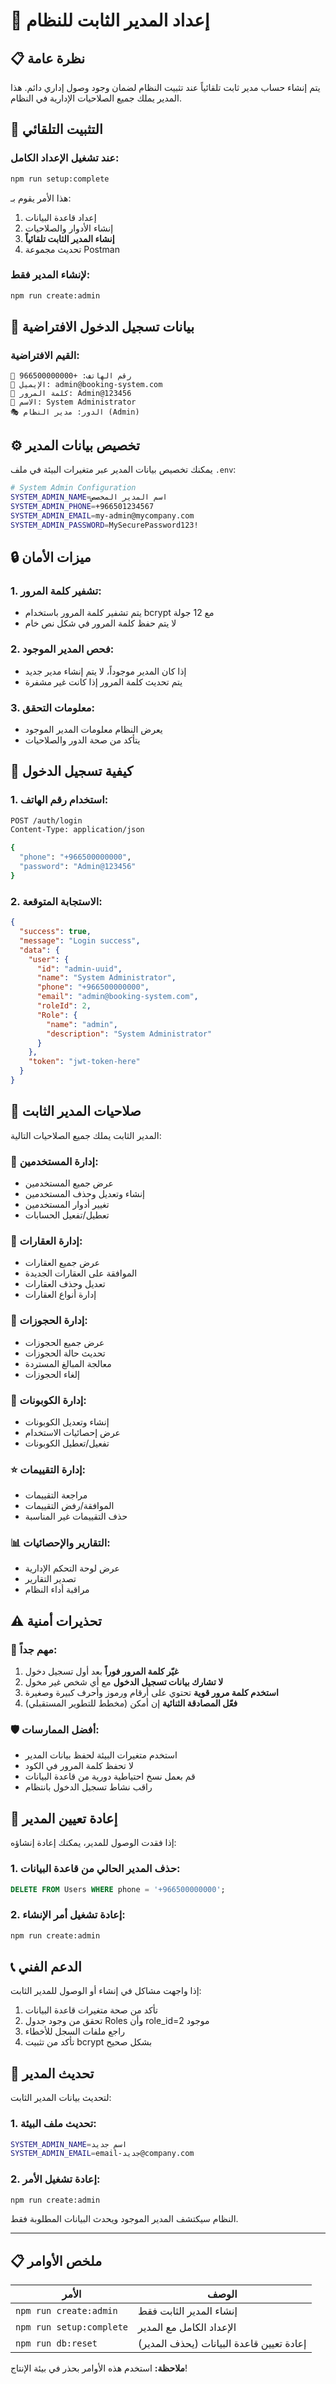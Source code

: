# 🔧 إعداد المدير الثابت للنظام

## 📋 نظرة عامة

يتم إنشاء حساب مدير ثابت تلقائياً عند تثبيت النظام لضمان وجود وصول إداري دائم. هذا المدير يملك جميع الصلاحيات الإدارية في النظام.

## 🚀 التثبيت التلقائي

### عند تشغيل الإعداد الكامل:
```bash
npm run setup:complete
```

هذا الأمر يقوم بـ:
1. إعداد قاعدة البيانات
2. إنشاء الأدوار والصلاحيات
3. **إنشاء المدير الثابت تلقائياً**
4. تحديث مجموعة Postman

### لإنشاء المدير فقط:
```bash
npm run create:admin
```

## 🔐 بيانات تسجيل الدخول الافتراضية

### القيم الافتراضية:
```
📱 رقم الهاتف: +966500000000
📧 الإيميل: admin@booking-system.com
🔑 كلمة المرور: Admin@123456
👤 الاسم: System Administrator
🎭 الدور: مدير النظام (Admin)
```

## ⚙️ تخصيص بيانات المدير

يمكنك تخصيص بيانات المدير عبر متغيرات البيئة في ملف `.env`:

```bash
# System Admin Configuration
SYSTEM_ADMIN_NAME=اسم المدير المخصص
SYSTEM_ADMIN_PHONE=+966501234567
SYSTEM_ADMIN_EMAIL=my-admin@mycompany.com
SYSTEM_ADMIN_PASSWORD=MySecurePassword123!
```

## 🔒 ميزات الأمان

### 1. تشفير كلمة المرور:
- يتم تشفير كلمة المرور باستخدام bcrypt مع 12 جولة
- لا يتم حفظ كلمة المرور في شكل نص خام

### 2. فحص المدير الموجود:
- إذا كان المدير موجوداً، لا يتم إنشاء مدير جديد
- يتم تحديث كلمة المرور إذا كانت غير مشفرة

### 3. معلومات التحقق:
- يعرض النظام معلومات المدير الموجود
- يتأكد من صحة الدور والصلاحيات

## 📱 كيفية تسجيل الدخول

### 1. استخدام رقم الهاتف:
```bash
POST /auth/login
Content-Type: application/json

{
  "phone": "+966500000000",
  "password": "Admin@123456"
}
```

### 2. الاستجابة المتوقعة:
```json
{
  "success": true,
  "message": "Login success",
  "data": {
    "user": {
      "id": "admin-uuid",
      "name": "System Administrator",
      "phone": "+966500000000",
      "email": "admin@booking-system.com",
      "roleId": 2,
      "Role": {
        "name": "admin",
        "description": "System Administrator"
      }
    },
    "token": "jwt-token-here"
  }
}
```

## 🎯 صلاحيات المدير الثابت

المدير الثابت يملك جميع الصلاحيات التالية:

### 👥 إدارة المستخدمين:
- عرض جميع المستخدمين
- إنشاء وتعديل وحذف المستخدمين
- تغيير أدوار المستخدمين
- تعطيل/تفعيل الحسابات

### 🏢 إدارة العقارات:
- عرض جميع العقارات
- الموافقة على العقارات الجديدة
- تعديل وحذف العقارات
- إدارة أنواع العقارات

### 📅 إدارة الحجوزات:
- عرض جميع الحجوزات
- تحديث حالة الحجوزات
- معالجة المبالغ المستردة
- إلغاء الحجوزات

### 🎫 إدارة الكوبونات:
- إنشاء وتعديل الكوبونات
- عرض إحصائيات الاستخدام
- تفعيل/تعطيل الكوبونات

### ⭐ إدارة التقييمات:
- مراجعة التقييمات
- الموافقة/رفض التقييمات
- حذف التقييمات غير المناسبة

### 📊 التقارير والإحصائيات:
- عرض لوحة التحكم الإدارية
- تصدير التقارير
- مراقبة أداء النظام

## ⚠️ تحذيرات أمنية

### 🔴 مهم جداً:
1. **غيّر كلمة المرور فوراً** بعد أول تسجيل دخول
2. **لا تشارك بيانات تسجيل الدخول** مع أي شخص غير مخول
3. **استخدم كلمة مرور قوية** تحتوي على أرقام ورموز وأحرف كبيرة وصغيرة
4. **فعّل المصادقة الثنائية** إن أمكن (مخطط للتطوير المستقبلي)

### 🛡️ أفضل الممارسات:
- استخدم متغيرات البيئة لحفظ بيانات المدير
- لا تحفظ كلمة المرور في الكود
- قم بعمل نسخ احتياطية دورية من قاعدة البيانات
- راقب نشاط تسجيل الدخول بانتظام

## 🔄 إعادة تعيين المدير

إذا فقدت الوصول للمدير، يمكنك إعادة إنشاؤه:

### 1. حذف المدير الحالي من قاعدة البيانات:
```sql
DELETE FROM Users WHERE phone = '+966500000000';
```

### 2. إعادة تشغيل أمر الإنشاء:
```bash
npm run create:admin
```

## 📞 الدعم الفني

إذا واجهت مشاكل في إنشاء أو الوصول للمدير الثابت:

1. تأكد من صحة متغيرات قاعدة البيانات
2. تحقق من وجود جدول Roles وأن role_id=2 موجود
3. راجع ملفات السجل للأخطاء
4. تأكد من تثبيت bcrypt بشكل صحيح

## 🔄 تحديث المدير

لتحديث بيانات المدير الثابت:

### 1. تحديث ملف البيئة:
```bash
SYSTEM_ADMIN_NAME=اسم جديد
SYSTEM_ADMIN_EMAIL=email-جديد@company.com
```

### 2. إعادة تشغيل الأمر:
```bash
npm run create:admin
```

النظام سيكتشف المدير الموجود ويحدث البيانات المطلوبة فقط.

---

## 📋 ملخص الأوامر

| الأمر | الوصف |
|-------|--------|
| `npm run create:admin` | إنشاء المدير الثابت فقط |
| `npm run setup:complete` | الإعداد الكامل مع المدير |
| `npm run db:reset` | إعادة تعيين قاعدة البيانات (يحذف المدير) |

**ملاحظة:** استخدم هذه الأوامر بحذر في بيئة الإنتاج!
